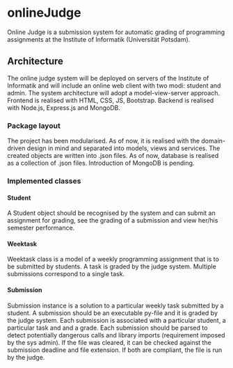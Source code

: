 # onlineJudge

Online Judge is a submission system for automatic grading of programming assignments at the Institute of Informatik (Universität Potsdam).

## Architecture

The online judge system will be deployed on servers of the Institute of Informatik and will include an online web client with two modi: student and admin. The system architecture will adopt a model-view-server approach. Frontend is realised with HTML, CSS, JS, Bootstrap. 
Backend is realised with Node.js, Express.js and MongoDB.

### Package layout
The project has been modularised. As of now, it is realised with the domain-driven design in mind and separated into models, views and services. The created objects are written into .json files. As of now, database is realised as a collection of .json files. Introduction of MongoDB is pending.

### Implemented classes

#### Student
A Student object should be recognised by the system and can submit an assignment for grading, see the grading of a submission and view her/his semester performance.

#### Weektask

Weektask class is a model of a weekly programming assignment that is to be submitted by students. A task is graded by the judge system.
Multiple submissions correspond to a single task.

#### Submission
Submission instance is a solution to a particular weekly task submitted by a student. A submission should be an executable py-file and it is graded by the judge system. Each submission is associated with a particular student, a particular task and and a grade. Each submission should be parsed to detect potentially dangerous calls and library imports (requirement imposed by the sys admin). If the file was cleared, it can be checked against the submission deadline and file extension. If both are compliant, the file is run by the judge.


